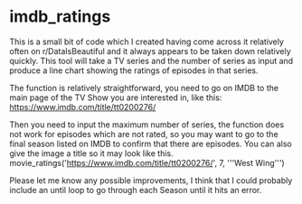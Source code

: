 # imdb_ratings

This is a small bit of code which I created having come across it relatively often on r/DataIsBeautiful and it always appears to be taken down relatively quickly.  This tool will take a TV series and the number of series as input and produce a line chart showing the ratings of episodes in that series.

The function is relatively straightforward, you need to go on IMDB to the main page of the TV Show you are interested in, like this: https://www.imdb.com/title/tt0200276/

Then you need to input the maximum number of series, the function does not work for episodes which are not rated, so you may want to go to the final season listed on IMDB to confirm that there are episodes.  You can also give the image a title so it may look like this.
movie_ratings('https://www.imdb.com/title/tt0200276/', 7, '''West Wing''')

Please let me know any possible improvements, I think that I could probably include an until loop to go through each Season until it hits an error.
